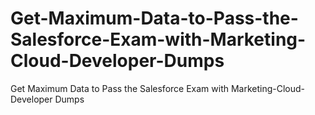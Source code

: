 # Get-Maximum-Data-to-Pass-the-Salesforce-Exam-with-Marketing-Cloud-Developer-Dumps
Get Maximum Data to Pass the Salesforce Exam with Marketing-Cloud-Developer Dumps
